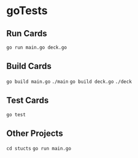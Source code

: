 # goTests

## Run Cards

`go run main.go deck.go`

## Build Cards

`go build main.go`
`./main`
`go build deck.go`
`./deck`

## Test Cards

`go test`

## Other Projects

`cd stucts`
`go run main.go`